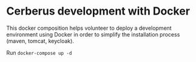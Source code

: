 # Cerberus development with Docker

This docker composition helps volunteer to deploy a development environment using Docker in order to simplify the installation process (maven, tomcat, keycloak).

Run `docker-compose up -d`